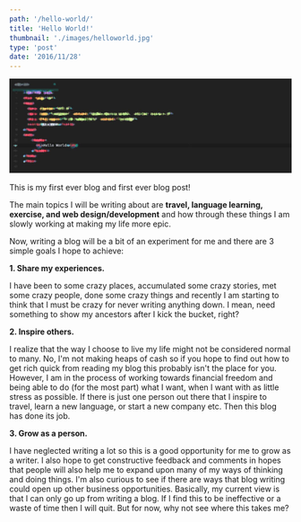 ```yaml
---
path: '/hello-world/'
title: 'Hello World!'
thumbnail: './images/helloworld.jpg'
type: 'post'
date: '2016/11/28'
---
```


![Hello World](./images/helloworld.jpg)


This is my first ever blog and first ever blog post!

The main topics I will be writing about are **travel, language learning, exercise, and web design/development** and how through these things I am slowly working at making my life more epic.

Now, writing a blog will be a bit of an experiment for me and there are 3 simple goals I hope to achieve:

**1\. Share my experiences.**

I have been to some crazy places, accumulated some crazy stories, met some crazy people, done some crazy things and recently I am starting to think that I must be crazy for never writing anything down. I mean, need something to show my ancestors after I kick the bucket, right?

**2\. Inspire others.**

I realize that the way I choose to live my life might not be considered normal to many. No, I'm not making heaps of cash so if you hope to find out how to get rich quick from reading my blog this probably isn't the place for you. However, I am in the process of working towards financial freedom and being able to do (for the most part) what I want, when I want with as little stress as possible. If there is just one person out there that I inspire to travel, learn a new language, or start a new company etc. Then this blog has done its job.

**3\. Grow as a person.**

I have neglected writing a lot so this is a good opportunity for me to grow as a writer. I also hope to get constructive feedback and comments in hopes that people will also help me to expand upon many of my ways of thinking and doing things. I'm also curious to see if there are ways that blog writing could open up other business opportunities. Basically, my current view is that I can only go up from writing a blog. If I find this to be ineffective or a waste of time then I will quit. But for now, why not see where this takes me?